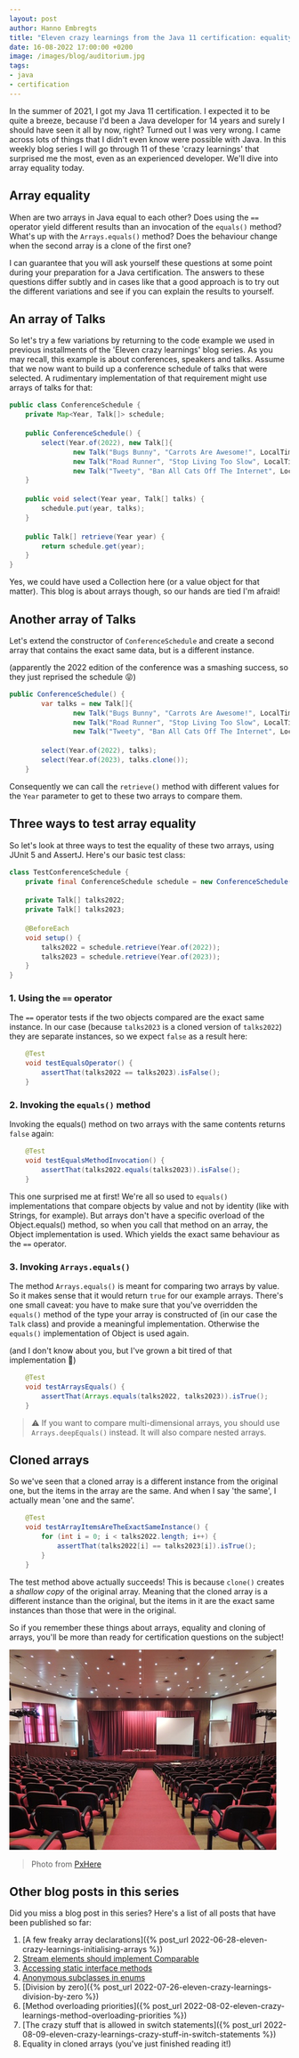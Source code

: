 ```yaml
---
layout: post
author: Hanno Embregts
title: "Eleven crazy learnings from the Java 11 certification: equality in cloned arrays (8/11)"
date: 16-08-2022 17:00:00 +0200
image: /images/blog/auditorium.jpg
tags: 
- java
- certification
---
```


In the summer of 2021, I got my Java 11 certification. I expected it to be quite a breeze, because I'd been a Java developer for 14 years and surely I should have seen it all by now, right? Turned out I was very wrong. I came across lots of things that I didn't even know were possible with Java. In this weekly blog series I will go through 11 of these 'crazy learnings' that surprised me the most, even as an experienced developer. We'll dive into array equality today.

## Array equality

When are two arrays in Java equal to each other?
Does using the `==` operator yield different results than an invocation of the `equals()` method?
What's up with the `Arrays.equals()` method?
Does the behaviour change when the second array is a clone of the first one?

I can guarantee that you will ask yourself these questions at some point during your preparation for a Java certification.
The answers to these questions differ subtly and in cases like that a good approach is to try out the different variations and see if you can explain the results to yourself.

## An array of Talks

So let's try a few variations by returning to the code example we used in previous installments of the 'Eleven crazy learnings' blog series. 
As you may recall, this example is about conferences, speakers and talks.
Assume that we now want to build up a conference schedule of talks that were selected. 
A rudimentary implementation of that requirement might use arrays of talks for that:

```java
public class ConferenceSchedule {
    private Map<Year, Talk[]> schedule;
    
    public ConferenceSchedule() {
        select(Year.of(2022), new Talk[]{
                new Talk("Bugs Bunny", "Carrots Are Awesome!", LocalTime.of(11, 0)),
                new Talk("Road Runner", "Stop Living Too Slow", LocalTime.of(9, 30)),
                new Talk("Tweety", "Ban All Cats Off The Internet", LocalTime.of(14, 45))});
    }

    public void select(Year year, Talk[] talks) {
        schedule.put(year, talks);
    }

    public Talk[] retrieve(Year year) {
        return schedule.get(year);
    }
}
```

Yes, we could have used a Collection here (or a value object for that matter). 
This blog is about arrays though, so our hands are tied I'm afraid!

## Another array of Talks

Let's extend the constructor of `ConferenceSchedule` and create a second array that contains the exact same data, but is a different instance.

(apparently the 2022 edition of the conference was a smashing success, so they just reprised the schedule 😝)

```java
public ConferenceSchedule() {
        var talks = new Talk[]{
                new Talk("Bugs Bunny", "Carrots Are Awesome!", LocalTime.of(11, 0)),
                new Talk("Road Runner", "Stop Living Too Slow", LocalTime.of(9, 30)),
                new Talk("Tweety", "Ban All Cats Off The Internet", LocalTime.of(14, 45))};
        
        select(Year.of(2022), talks);
        select(Year.of(2023), talks.clone());
    }
```

Consequently we can call the `retrieve()` method with different values for the `Year` parameter to get to these two arrays to compare them.

## Three ways to test array equality

So let's look at three ways to test the equality of these two arrays, using JUnit 5 and AssertJ.
Here's our basic test class:

```java
class TestConferenceSchedule {
    private final ConferenceSchedule schedule = new ConferenceSchedule();

    private Talk[] talks2022;
    private Talk[] talks2023;

    @BeforeEach
    void setup() {
        talks2022 = schedule.retrieve(Year.of(2022));
        talks2023 = schedule.retrieve(Year.of(2023));
    }
}
```

### 1. Using the `==` operator

The `==` operator tests if the two objects compared are the exact same instance.
In our case (because `talks2023` is a cloned version of `talks2022`) they are separate instances, so we expect `false` as a result here:

```java
    @Test
    void testEqualsOperator() {
        assertThat(talks2022 == talks2023).isFalse();
    }
```

### 2. Invoking the `equals()` method

Invoking the equals() method on two arrays with the same contents returns `false` again:

```java
    @Test
    void testEqualsMethodInvocation() {
        assertThat(talks2022.equals(talks2023)).isFalse();
    }
```

This one surprised me at first!
We're all so used to `equals()` implementations that compare objects by value and not by identity (like with Strings, for example).
But arrays don't have a specific overload of the Object.equals() method, so when you call that method on an array, the Object implementation is used. 
Which yields the exact same behaviour as the `==` operator.

### 3. Invoking `Arrays.equals()`

The method `Arrays.equals()` is meant for comparing two arrays by value.
So it makes sense that it would return `true` for our example arrays.
There's one small caveat: you have to make sure that you've overridden the `equals()` method of the type your array is constructed of (in our case the `Talk` class) and provide a meaningful implementation.
Otherwise the `equals()` implementation of Object is used again.

(and I don't know about you, but I've grown a bit tired of that implementation 🙂)

```java
    @Test
    void testArraysEquals() {
        assertThat(Arrays.equals(talks2022, talks2023)).isTrue();
    }
```

> ⚠️ If you want to compare multi-dimensional arrays, you should use `Arrays.deepEquals()` instead. It will also compare nested arrays.

## Cloned arrays

So we've seen that a cloned array is a different instance from the original one, but the items in the array are the same.
And when I say 'the same', I actually mean 'one and the same'.

```java
    @Test
    void testArrayItemsAreTheExactSameInstance() {
        for (int i = 0; i < talks2022.length; i++) {
            assertThat(talks2022[i] == talks2023[i]).isTrue();
        }
    }
```

The test method above actually succeeds!
This is because `clone()` creates a *shallow copy* of the original array.
Meaning that the cloned array is a different instance than the original, but the items in it are the exact same instances than those that were in the original.

So if you remember these things about arrays, equality and cloning of arrays, you'll be more than ready for certification questions on the subject!

![Auditorium](/images/blog/auditorium.jpg)
> Photo from <a href="https://pxhere.com/nl/photo/844533">PxHere</a>

## Other blog posts in this series

Did you miss a blog post in this series? Here's a list of all posts that have been published so far:

1. [A few freaky array declarations]({% post_url 2022-06-28-eleven-crazy-learnings-initialising-arrays %})
2. [Stream elements should implement Comparable](/2022/07/05/eleven-crazy-learnings-stream-elements-comparable.html)
3. [Accessing static interface methods](/2022/07/12/eleven-crazy-learnings-accessing-static-interface-methods.html)
4. [Anonymous subclasses in enums](/2022/07/19/eleven-crazy-learnings-anonymous-subclass-in-enum.html)
5. [Division by zero]({% post_url 2022-07-26-eleven-crazy-learnings-division-by-zero %})
6. [Method overloading priorities]({% post_url 2022-08-02-eleven-crazy-learnings-method-overloading-priorities %})
7. [The crazy stuff that is allowed in switch statements]({% post_url 2022-08-09-eleven-crazy-learnings-crazy-stuff-in-switch-statements %})
8. Equality in cloned arrays (you've just finished reading it!)
